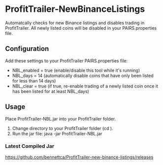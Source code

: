 # ProfitTrailer-NewBinanceListings

Automatcally checks for new Binance listings and disables trading in ProfitTrailer.
All newly listed coins will be disabled in your PAIRS.properties file.

## Configuration
Add these settings to your ProfitTrailer PAIRS.properties file:
* NBL_enabled = true (enable/disable this tool while it's running)
* NBL_days = 14
(automatically disable coins that have only been listed for less than 14 days)
* NBL_clear = true
(if true, re-enable trading of a newly listed coin once it has been listed for at least NBL_days)

## Usage
Place ProfitTrailer-NBL.jar into your ProfitTrailer folder.

1. Change directory to your ProfitTrailer folder (cd <path-to-ProfitTrailer-folder>).
2. Run the jar file: java -jar ProfitTrailer-NBL.jar

### Latest Compiled Jar
https://github.com/bennettca/ProfitTrailer-new-binance-listings/releases
